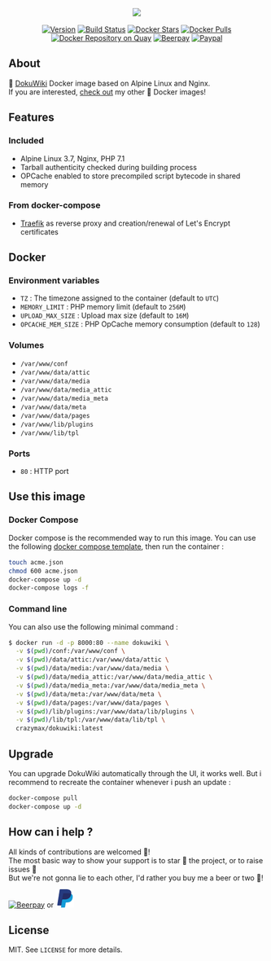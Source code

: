 <p align="center"><a href="https://github.com/crazy-max/docker-dokuwiki" target="_blank"><img height="128"src="https://raw.githubusercontent.com/crazy-max/docker-dokuwiki/master/.res/docker-dokuwiki.jpg"></a></p>

<p align="center">
  <a href="https://microbadger.com/images/crazymax/dokuwiki"><img src="https://images.microbadger.com/badges/version/crazymax/dokuwiki.svg?style=flat-square" alt="Version"></a>
  <a href="https://travis-ci.org/crazy-max/docker-dokuwiki"><img src="https://img.shields.io/travis/crazy-max/docker-dokuwiki/master.svg?style=flat-square" alt="Build Status"></a>
  <a href="https://hub.docker.com/r/crazymax/dokuwiki/"><img src="https://img.shields.io/docker/stars/crazymax/dokuwiki.svg?style=flat-square" alt="Docker Stars"></a>
  <a href="https://hub.docker.com/r/crazymax/dokuwiki/"><img src="https://img.shields.io/docker/pulls/crazymax/dokuwiki.svg?style=flat-square" alt="Docker Pulls"></a>
  <a href="https://quay.io/repository/crazymax/dokuwiki"><img src="https://quay.io/repository/crazymax/dokuwiki/status?style=flat-square" alt="Docker Repository on Quay"></a>
  <a href="https://beerpay.io/crazy-max/docker-dokuwiki"><img src="https://img.shields.io/beerpay/crazy-max/docker-dokuwiki.svg?style=flat-square" alt="Beerpay"></a>
  <a href="https://www.paypal.com/cgi-bin/webscr?cmd=_s-xclick&hosted_button_id=USUQWRGP52U7N"><img src="https://img.shields.io/badge/donate-paypal-7057ff.svg?style=flat-square" alt="Paypal"></a>
</p>

## About

🐳 [DokuWiki](https://www.dokuwiki.org/dokuwiki) Docker image based on Alpine Linux and Nginx.<br />
If you are interested, [check out](https://hub.docker.com/r/crazymax/) my other 🐳 Docker images!

## Features

### Included

* Alpine Linux 3.7, Nginx, PHP 7.1
* Tarball authenticity checked during building process
* OPCache enabled to store precompiled script bytecode in shared memory

### From docker-compose

* [Traefik](https://github.com/containous/traefik-library-image) as reverse proxy and creation/renewal of Let's Encrypt certificates

## Docker

### Environment variables

* `TZ` : The timezone assigned to the container (default to `UTC`)
* `MEMORY_LIMIT` : PHP memory limit (default to `256M`)
* `UPLOAD_MAX_SIZE` : Upload max size (default to `16M`)
* `OPCACHE_MEM_SIZE` : PHP OpCache memory consumption (default to `128`)

### Volumes

* `/var/www/conf`
* `/var/www/data/attic`
* `/var/www/data/media`
* `/var/www/data/media_attic`
* `/var/www/data/media_meta`
* `/var/www/data/meta`
* `/var/www/data/pages`
* `/var/www/lib/plugins`
* `/var/www/lib/tpl`

### Ports

* `80` : HTTP port

## Use this image

### Docker Compose

Docker compose is the recommended way to run this image. You can use the following [docker compose template](docker-compose.yml), then run the container :

```bash
touch acme.json
chmod 600 acme.json
docker-compose up -d
docker-compose logs -f
```

### Command line

You can also use the following minimal command :

```bash
$ docker run -d -p 8000:80 --name dokuwiki \
  -v $(pwd)/conf:/var/www/conf \
  -v $(pwd)/data/attic:/var/www/data/attic \
  -v $(pwd)/data/media:/var/www/data/media \
  -v $(pwd)/data/media_attic:/var/www/data/media_attic \
  -v $(pwd)/data/media_meta:/var/www/data/media_meta \
  -v $(pwd)/data/meta:/var/www/data/meta \
  -v $(pwd)/data/pages:/var/www/data/pages \
  -v $(pwd)/lib/plugins:/var/www/data/lib/plugins \
  -v $(pwd)/lib/tpl:/var/www/data/lib/tpl \
  crazymax/dokuwiki:latest
```

## Upgrade

You can upgrade DokuWiki automatically through the UI, it works well. But i recommend to recreate the container whenever i push an update :

```bash
docker-compose pull
docker-compose up -d
```

## How can i help ?

All kinds of contributions are welcomed :raised_hands:!<br />
The most basic way to show your support is to star :star2: the project, or to raise issues :speech_balloon:<br />
But we're not gonna lie to each other, I'd rather you buy me a beer or two :beers:!

[![Beerpay](https://beerpay.io/crazy-max/docker-dokuwiki/badge.svg?style=beer-square)](https://beerpay.io/crazy-max/docker-dokuwiki)
or [![Paypal](.res/paypal.png)](https://www.paypal.com/cgi-bin/webscr?cmd=_s-xclick&hosted_button_id=USUQWRGP52U7N)

## License

MIT. See `LICENSE` for more details.
